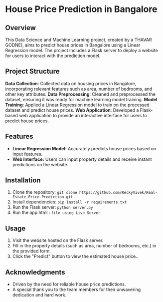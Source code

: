 # House Price Prediction in Bangalore

## Overview
This Data Science and Machine Learning project, created by a THAVAR GODNE), aims to predict house prices in Bangalore using a Linear Regression model. The project includes a Flask server to deploy a website for users to interact with the prediction model.

## Project Structure
**Data Collection**: Collected data on housing prices in Bangalore, incorporating relevant features such as area, number of bedrooms, and other key attributes.
**Data Preprocessing**: Cleaned and preprocessed the dataset, ensuring it was ready for machine learning model training.
**Model Training**: Applied a Linear Regression model to train on the processed dataset and predict house prices.
**Web Application**: Developed a Flask-based web application to provide an interactive interface for users to predict house prices.

## Features
- **Linear Regression Model:** Accurately predicts house prices based on input features.
- **Web Interface:** Users can input property details and receive instant predictions on the website.

## Installation
1. Clone the repository: `git clone https://github.com/ReckyVivek/Real-Estate-Price-Prediction.git`
2. Install dependencies: `pip install -r requirements.txt`
3. Run the Flask server: `python server.py`
4. Run the app.html : `file using Live Server`

## Usage
1. Visit the website hosted on the Flask server.
2. Fill in the property details (such as area, number of bedrooms, etc.) in the provided form.
3. Click the "Predict" button to view the estimated house price..


## Acknowledgments
- Driven by the need for reliable house price predictions.
- A special thank you to the team members for their unwavering dedication and hard work.
